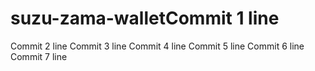 # suzu-zama-walletCommit 1 line
Commit 2 line
Commit 3 line
Commit 4 line
Commit 5 line
Commit 6 line
Commit 7 line
